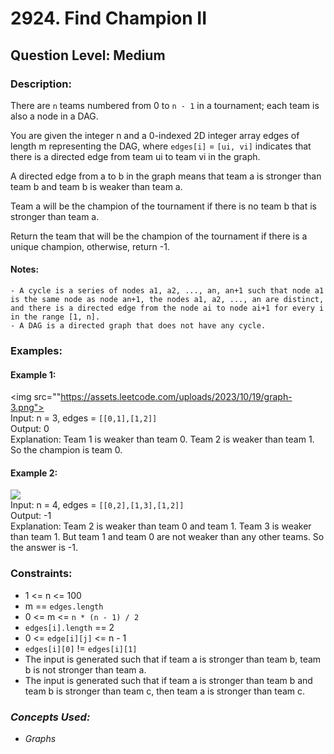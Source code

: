 # 2924. Find Champion II
## Question Level: Medium
### Description:
There are `n` teams numbered from 0 to `n - 1` in a tournament; each team is also a node in a DAG.

You are given the integer n and a 0-indexed 2D integer array edges of length m representing the DAG, where `edges[i]` = `[ui, vi]` indicates that there is a directed edge from team ui to team vi in the graph.

A directed edge from a to b in the graph means that team a is stronger than team b and team b is weaker than team a.

Team a will be the champion of the tournament if there is no team b that is stronger than team a.

Return the team that will be the champion of the tournament if there is a unique champion, otherwise, return -1.

#### Notes:
```
- A cycle is a series of nodes a1, a2, ..., an, an+1 such that node a1 is the same node as node an+1, the nodes a1, a2, ..., an are distinct, and there is a directed edge from the node ai to node ai+1 for every i in the range [1, n].
- A DAG is a directed graph that does not have any cycle.
```

### Examples:
#### Example 1:
<img src=""https://assets.leetcode.com/uploads/2023/10/19/graph-3.png"><br>
Input: n = 3, edges = `[[0,1],[1,2]]`<br>
Output: 0<br>
Explanation: Team 1 is weaker than team 0. Team 2 is weaker than team 1. So the champion is team 0.<br>
#### Example 2:
<img src="https://assets.leetcode.com/uploads/2023/10/19/graph-4.png"><br>
Input: n = 4, edges = `[[0,2],[1,3],[1,2]]`<br>
Output: -1<br>
Explanation: Team 2 is weaker than team 0 and team 1. Team 3 is weaker than team 1. But team 1 and team 0 are not weaker than any other teams. So the answer is -1.<br>

### Constraints:

- 1 <= n <= 100
- m == `edges.length`
- 0 <= m <= `n * (n - 1) / 2`
- `edges[i].length` == 2
- 0 <= `edge[i][j]` <= n - 1
- `edges[i][0]` != `edges[i][1]`
- The input is generated such that if team a is stronger than team b, team b is not stronger than team a.
- The input is generated such that if team a is stronger than team b and team b is stronger than team c, then team a is stronger than team c.

### <i>Concepts Used:
- Graphs</i>